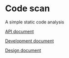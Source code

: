 # Code scan

A simple static code analysis

[API document](./doc/api.md)

[Development document](./doc/development.md)

[Design document](./doc/scanner-design.md)
